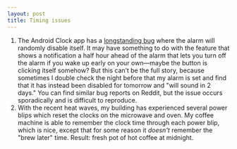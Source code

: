 ```yaml
---
layout: post
title: Timing issues
---
```


1. The Android Clock app has a
   [longstanding bug](https://forums.androidcentral.com/threads/alarm-clock-turns-off-by-itself-help.386881/)
   where the alarm will randomly disable itself. It may have something to do
   with the feature that shows a notification a half hour ahead of the alarm
   that lets you turn off the alarm if you wake up early on your own—maybe the
   button is clicking itself somehow? But this can’t be the full story, because
   sometimes I double check the night before that my alarm is set and find that
   it has instead been disabled for tomorrow and "will sound in 2 days." You can
   find similar bug reports on Reddit, but the issue occurs sporadically and is
   difficult to reproduce.
2. With the recent heat waves, my building has experienced several power blips
   which reset the clocks on the microwave and oven. My coffee machine is able
   to remember the clock time through each power blip, which is nice, except
   that for some reason it *doesn't* remember the "brew later" time. Result:
   fresh pot of hot coffee at midnight.
